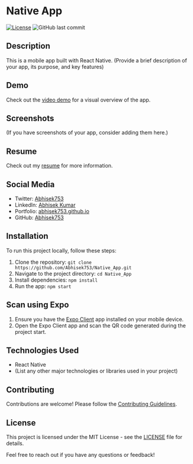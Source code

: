 # Native App

[![License](https://img.shields.io/badge/License-MIT-blue.svg)](https://opensource.org/licenses/MIT)
![GitHub last commit](https://img.shields.io/github/last-commit/Abhisek753/Native_App)

## Description

This is a mobile app built with React Native. (Provide a brief description of your app, its purpose, and key features)

## Demo

Check out the [video demo](https://drive.google.com/drive/folders/1-ff-MOict9kftrbSafS2iLTf89fFJEZ7) for a visual overview of the app.

## Screenshots

(If you have screenshots of your app, consider adding them here.)

## Resume

Check out my [resume](https://drive.google.com/file/d/16yjOEwTEQsva1E_un1GqEFem1iRV6McE/view?usp=sharing) for more information.

## Social Media

- Twitter: [Abhisek753](https://twitter.com/Abhisek753?t=cL8DzrtbBkKNv3BD9TIy8w&s=09)
- LinkedIn: [Abhisek Kumar](https://www.linkedin.com/in/abhisek-kumar-582308240)
- Portfolio: [abhisek753.github.io](https://abhisek753.github.io/)
- GitHub: [Abhisek753](https://github.com/Abhisek753)

## Installation

To run this project locally, follow these steps:

1. Clone the repository: `git clone https://github.com/Abhisek753/Native_App.git`
2. Navigate to the project directory: `cd Native_App`
3. Install dependencies: `npm install`
4. Run the app: `npm start`

## Scan using Expo

1. Ensure you have the [Expo Client](https://expo.dev/client) app installed on your mobile device.
2. Open the Expo Client app and scan the QR code generated during the project start.

## Technologies Used

- React Native
- (List any other major technologies or libraries used in your project)

## Contributing

Contributions are welcome! Please follow the [Contributing Guidelines](CONTRIBUTING.md).

## License

This project is licensed under the MIT License - see the [LICENSE](LICENSE) file for details.

Feel free to reach out if you have any questions or feedback!
